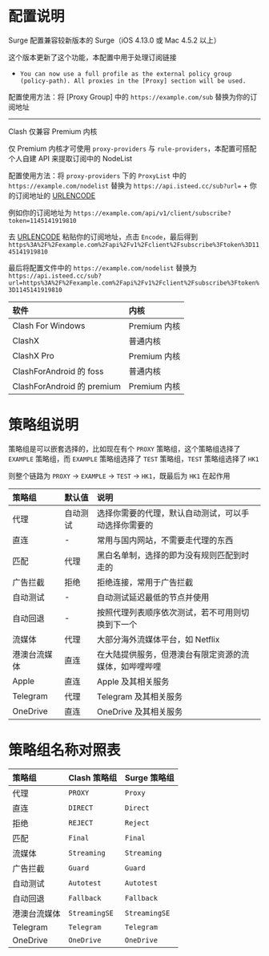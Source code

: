 # 配置说明

Surge 配置兼容较新版本的 Surge（iOS 4.13.0 或 Mac 4.5.2 以上）

这个版本更新了这个功能，本配置中用于处理订阅链接

- `You can now use a full profile as the external policy group (policy-path). All proxies in the [Proxy] section will be used.`

配置使用方法：将 [Proxy Group] 中的 `https://example.com/sub` 替换为你的订阅地址

---

Clash 仅兼容 Premium 内核

仅 Premium 内核才可使用 `proxy-providers` 与 `rule-providers`，本配置可搭配个人自建 API 来提取订阅中的 NodeList

配置使用方法：将 `proxy-providers` 下的 `ProxyList` 中的 `https://example.com/nodelist` 替换为 `https://api.isteed.cc/sub?url=` + 你的订阅地址的 [URLENCODE](https://urlencode.org/)

例如你的订阅地址为 `https://example.com/api/v1/client/subscribe?token=1145141919810`

去 [URLENCODE](https://urlencode.org/) 粘贴你的订阅地址，点击 `Encode`，最后得到 `https%3A%2F%2Fexample.com%2Fapi%2Fv1%2Fclient%2Fsubscribe%3Ftoken%3D1145141919810`

最后将配置文件中的 `https://example.com/nodelist` 替换为 `https://api.isteed.cc/sub?url=https%3A%2F%2Fexample.com%2Fapi%2Fv1%2Fclient%2Fsubscribe%3Ftoken%3D1145141919810`

<!-- prettier-ignore -->
| 软件 | 内核 |
| :- | :- |
| Clash For Windows | Premium 内核 |
| ClashX | 普通内核 |
| ClashX Pro | Premium 内核 |
| ClashForAndroid 的 foss | 普通内核 |
| ClashForAndroid 的 premium | Premium 内核 |

# 策略组说明

策略组是可以嵌套选择的，比如现在有个 `PROXY` 策略组，这个策略组选择了 `EXAMPLE` 策略组，而 `EXAMPLE` 策略组选择了 `TEST` 策略组，`TEST` 策略组选择了 `HK1`

则整个链路为 `PROXY` -> `EXAMPLE` -> `TEST` -> `HK1`，既最后为 `HK1` 在起作用

<!-- prettier-ignore -->
| 策略组 | 默认值 | 说明 |
|:-|:-|:-|
| 代理 | 自动测试 | 选择你需要的代理，默认自动测试，可以手动选择你需要的 |
| 直连 | - | 常用与国内网站，不需要走代理的东西 |
| 匹配 | 代理 | 黑白名单制，选择的即为没有规则匹配到时走的 |
| 广告拦截 | 拒绝 | 拒绝连接，常用于广告拦截 |
| 自动测试 | - | 自动测试延迟最低的节点并使用 |
| 自动回退 | - | 按照代理列表顺序依次测试，若不可用则切换到下一个 |
| 流媒体 | 代理 | 大部分海外流媒体平台，如 Netflix |
| 港澳台流媒体 | 直连 | 在大陆提供服务，但港澳台有限定资源的流媒体，如哔哩哔哩 |
| Apple | 直连 | Apple 及其相关服务 |
| Telegram | 代理 | Telegram 及其相关服务 |
| OneDrive | 直连 | OneDrive 及其相关服务 |

# 策略组名称对照表

<!-- prettier-ignore -->
| 策略组 | Clash 策略组 | Surge 策略组 |
|:-|:-|:-|
| 代理 | `PROXY` | `Proxy` |
| 直连 | `DIRECT` | `Direct` |
| 拒绝 | `REJECT` | `Reject` |
| 匹配 | `Final` | `Final` |
| 流媒体 | `Streaming` | `Streaming` |
| 广告拦截 | `Guard` | `Guard` |
| 自动测试 | `Autotest` | `Autotest` |
| 自动回退 | `Fallback` | `Fallback` |
| 港澳台流媒体 | `StreamingSE` | `StreamingSE` |
| Telegram | `Telegram` | `Telegram` |
| OneDrive | `OneDrive` | `OneDrive` |
